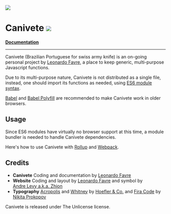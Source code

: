 ![](https://canivete.leofavre.com/media/canivete.svg)

# Canivete ![](https://travis-ci.org/leofavre/canivete.svg?branch=master)

**[Documentation](https://canivete.leofavre.com/)**

---

Canivete (Brazilian Portuguese for swiss army knife) is an on-going personal project by [Leonardo Favre](https://leofavre.com/), a place to keep generic, multi-purpose Javascript functions.

Due to its multi-purpose nature, Canivete is not distributed as a single file, instead, one should import its functions as needed, using [ES6 module syntax](https://developer.mozilla.org/en-US/docs/Web/JavaScript/Reference/Statements/import).

[Babel](https://babeljs.io/) and [Babel Polyfill](https://babeljs.io/docs/usage/polyfill/) are recommended to make Canivete work in older browsers.

## Usage

Since ES6 modules have virtually no browser support at this time, a module bundler is needed to handle Canivete dependencies.

Here's how to use Canivete with [Rollup](https://github.com/leofavre/canivete-with-rollup) and [Webpack](https://github.com/leofavre/canivete-with-webpack).

## Credits

* **Canivete** Coding and documentation by [Leonardo Favre](https://leofavre.com/)
* **Website** Coding and layout by [Leonardo&nbsp;Favre](https://leofavre.com/) and symbol by [Andre&nbsp;Levy a.k.a.&nbsp;Zhion](http://www.zhion.com.br)
* **Typography** [Acropolis](https://www.typography.com/fonts/acropolis/overview/) and [Whitney](https://www.typography.com/fonts/whitney/overview/) by [Hoefler & Co.](https://www.typography.com/) and [Fira Code](https://github.com/tonsky/FiraCode) by [Nikita Prokopov](https://github.com/tonsky/)

Canivete is released under The Unlicense license.
